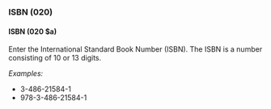### ISBN (020)

#### ISBN (020 $a)
Enter the International Standard Book Number (ISBN). The ISBN is a number consisting of 10 or 13 digits.

_Examples:_
- 3-486-21584-1
- 978-3-486-21584-1
